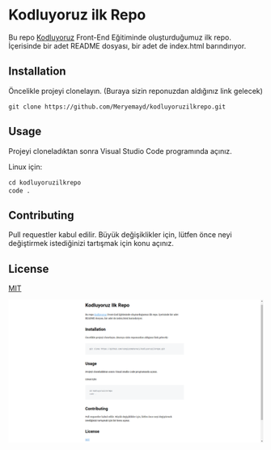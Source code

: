 # Kodluyoruz ilk Repo

Bu repo [Kodluyoruz](https://kodluyoruz.org) Front-End Eğitiminde oluşturduğumuz ilk repo. İçerisinde bir adet README dosyası, bir adet de index.html barındırıyor.
## Installation

Öncelikle projeyi clonelayın. (Buraya sizin reponuzdan aldığınız link gelecek)

```
git clone https://github.com/Meryemayd/kodluyoruzilkrepo.git
```

## Usage
Projeyi cloneladıktan sonra Visual Studio Code programında açınız.

Linux için:

```
cd kodluyoruzilkrepo
code .
```
## Contributing
Pull requestler kabul edilir. Büyük değişiklikler için, lütfen önce neyi değiştirmek istediğinizi tartışmak için konu açınız.
## License

[MIT](https://opensource.org/license/mit/)

![Proje Görseli](https://raw.githubusercontent.com/Kodluyoruz/taskforce/main/git/odev1/figures/markdown.png)

